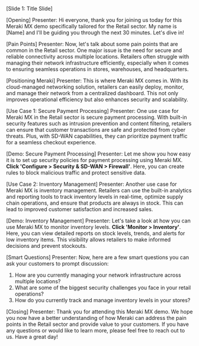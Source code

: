 [Slide 1: Title Slide]

[Opening]
Presenter: Hi everyone, thank you for joining us today for this Meraki MX demo specifically tailored for the Retail sector. My name is [Name] and I'll be guiding you through the next 30 minutes. Let's dive in!

[Pain Points]
Presenter: Now, let's talk about some pain points that are common in the Retail sector. One major issue is the need for secure and reliable connectivity across multiple locations. Retailers often struggle with managing their network infrastructure efficiently, especially when it comes to ensuring seamless operations in stores, warehouses, and headquarters.

[Positioning Meraki]
Presenter: This is where Meraki MX comes in. With its cloud-managed networking solution, retailers can easily deploy, monitor, and manage their network from a centralized dashboard. This not only improves operational efficiency but also enhances security and scalability.

[Use Case 1: Secure Payment Processing]
Presenter: One use case for Meraki MX in the Retail sector is secure payment processing. With built-in security features such as intrusion prevention and content filtering, retailers can ensure that customer transactions are safe and protected from cyber threats. Plus, with SD-WAN capabilities, they can prioritize payment traffic for a seamless checkout experience.

[Demo: Secure Payment Processing]
Presenter: Let me show you how easy it is to set up security policies for payment processing using Meraki MX. **Click 'Configure > Security & SD-WAN > Firewall'**. Here, you can create rules to block malicious traffic and protect sensitive data.

[Use Case 2: Inventory Management]
Presenter: Another use case for Meraki MX is inventory management. Retailers can use the built-in analytics and reporting tools to track inventory levels in real-time, optimize supply chain operations, and ensure that products are always in stock. This can lead to improved customer satisfaction and increased sales.

[Demo: Inventory Management]
Presenter: Let's take a look at how you can use Meraki MX to monitor inventory levels. **Click 'Monitor > Inventory'**. Here, you can view detailed reports on stock levels, trends, and alerts for low inventory items. This visibility allows retailers to make informed decisions and prevent stockouts.

[Smart Questions]
Presenter: Now, here are a few smart questions you can ask your customers to prompt discussion:
1. How are you currently managing your network infrastructure across multiple locations?
2. What are some of the biggest security challenges you face in your retail operations?
3. How do you currently track and manage inventory levels in your stores?

[Closing]
Presenter: Thank you for attending this Meraki MX demo. We hope you now have a better understanding of how Meraki can address the pain points in the Retail sector and provide value to your customers. If you have any questions or would like to learn more, please feel free to reach out to us. Have a great day!